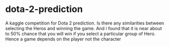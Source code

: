 # dota-2-prediction
A kaggle competition for Dota 2 prediction. Is there any similarities between selecting the Heros and winning the game. And i found that it is near about to 50% chance that you will win if you select a particular group of Hero. Hence a game depends on the player not the character
